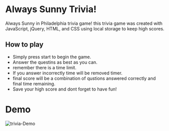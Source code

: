 # Always Sunny Trivia!
Always Sunny in Philadelphia trivia game! 
this trivia game was created with JavaScript, jQuery, HTML, and CSS using local storage to keep high scores.

## How to play
 - Simply press start to begin the game.
 - Answer the questins as best as you can.
 - remember there is a time limit.
 - If you answer incorrectly time will be removed timer.
 - final score will be a combination of qustions answered correctly and final time remaining.
 - Save your high score and dont forget to have fun!
 
# Demo
![trivia-Demo](assets/trivia.gif)